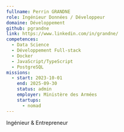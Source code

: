 ```yaml
---
fullname: Perrin GRANDNE
role: Ingénieur Données / Développeur
domaine: Développement
github: pgrandne
link: https://www.linkedin.com/in/grandne/
competences:
  - Data Science
  - Développement Full-stack
  - Docker
  - JavaScript/TypeScript
  - PostgreSQL
missions:
  - start: 2023-10-01
    end: 2025-09-30
    status: admin
    employer: Ministère des Armées
    startups:
      - nomad
---
```

Ingénieur & Entrepreneur